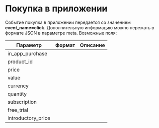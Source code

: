 # Покупка в приложении

Событие покупка в приложении передается со значением **event\_name=click**. Дополнительную информацию можно пережать в формате JSON в параметре meta. Возможные поля:

| Параметр            | Формат | Описание |
| ------------------- | ------ | -------- |
| in\_app\_purchase   |        |          |
| product\_id         |        |          |
| price               |        |          |
| value               |        |          |
| currency            |        |          |
| quantity            |        |          |
| subscription        |        |          |
| free\_trial         |        |          |
| introductory\_price |        |          |
